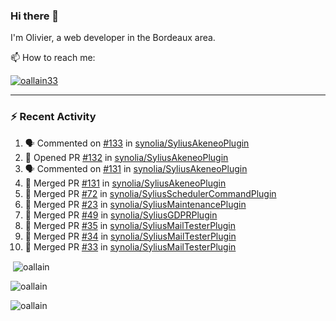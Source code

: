 ### Hi there 👋

I'm Olivier, a web developer in the Bordeaux area.

📫 How to reach me:

<p> <a href="https://twitter.com/oallain33" target="blank"><img src="https://img.shields.io/twitter/follow/oallain33?logo=twitter&style=for-the-badge" alt="oallain33" /></a> </p>

---

### :zap: Recent Activity

<!--START_SECTION:activity-->
1. 🗣 Commented on [#133](https://github.com/synolia/SyliusAkeneoPlugin/issues/133) in [synolia/SyliusAkeneoPlugin](https://github.com/synolia/SyliusAkeneoPlugin)
2. 💪 Opened PR [#132](https://github.com/synolia/SyliusAkeneoPlugin/pull/132) in [synolia/SyliusAkeneoPlugin](https://github.com/synolia/SyliusAkeneoPlugin)
3. 🗣 Commented on [#131](https://github.com/synolia/SyliusAkeneoPlugin/issues/131) in [synolia/SyliusAkeneoPlugin](https://github.com/synolia/SyliusAkeneoPlugin)
4. 🎉 Merged PR [#131](https://github.com/synolia/SyliusAkeneoPlugin/pull/131) in [synolia/SyliusAkeneoPlugin](https://github.com/synolia/SyliusAkeneoPlugin)
5. 🎉 Merged PR [#72](https://github.com/synolia/SyliusSchedulerCommandPlugin/pull/72) in [synolia/SyliusSchedulerCommandPlugin](https://github.com/synolia/SyliusSchedulerCommandPlugin)
6. 🎉 Merged PR [#23](https://github.com/synolia/SyliusMaintenancePlugin/pull/23) in [synolia/SyliusMaintenancePlugin](https://github.com/synolia/SyliusMaintenancePlugin)
7. 🎉 Merged PR [#49](https://github.com/synolia/SyliusGDPRPlugin/pull/49) in [synolia/SyliusGDPRPlugin](https://github.com/synolia/SyliusGDPRPlugin)
8. 🎉 Merged PR [#35](https://github.com/synolia/SyliusMailTesterPlugin/pull/35) in [synolia/SyliusMailTesterPlugin](https://github.com/synolia/SyliusMailTesterPlugin)
9. 🎉 Merged PR [#34](https://github.com/synolia/SyliusMailTesterPlugin/pull/34) in [synolia/SyliusMailTesterPlugin](https://github.com/synolia/SyliusMailTesterPlugin)
10. 🎉 Merged PR [#33](https://github.com/synolia/SyliusMailTesterPlugin/pull/33) in [synolia/SyliusMailTesterPlugin](https://github.com/synolia/SyliusMailTesterPlugin)
<!--END_SECTION:activity-->

<p>&nbsp;<img align="center" src="https://github-readme-stats.vercel.app/api?username=oallain&show_icons=true&locale=en" alt="oallain" /></p>

<p><img align="center" src="https://github-readme-streak-stats.herokuapp.com/?user=oallain&" alt="oallain" /></p>

<p><img src="https://github-readme-stats.vercel.app/api/top-langs?username=oallain&show_icons=true&locale=en&layout=compact" alt="oallain" /></p>
